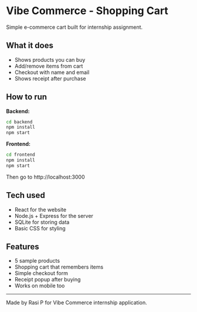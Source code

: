 # Vibe Commerce - Shopping Cart

Simple e-commerce cart built for internship assignment.

## What it does
- Shows products you can buy
- Add/remove items from cart
- Checkout with name and email
- Shows receipt after purchase

## How to run

**Backend:**
```bash
cd backend
npm install
npm start
```

**Frontend:**
```bash
cd frontend  
npm install
npm start
```

Then go to http://localhost:3000

## Tech used
- React for the website
- Node.js + Express for the server
- SQLite for storing data
- Basic CSS for styling

## Features
- 5 sample products
- Shopping cart that remembers items
- Simple checkout form
- Receipt popup after buying
- Works on mobile too
---
Made by Rasi P for Vibe Commerce internship application.
